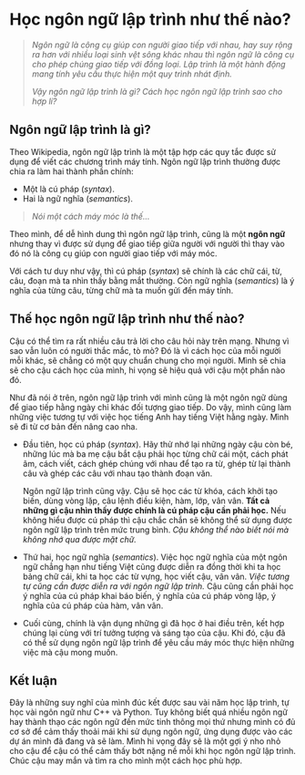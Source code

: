 
# Học ngôn ngữ lập trình như thế nào?

> *Ngôn ngữ là công cụ giúp con người giao tiếp với nhau, hay suy rộng ra hơn với nhiều loại sinh vệt sông khác nhau thì ngôn ngữ là công cụ cho phép chúng giao tiếp với đồng loại. Lập trình là một hành động mang tính yêu cầu thực hiện một quy trình nhát định.*
>
> *Vậy ngôn ngữ lập trình là gì? Cách học ngôn ngữ lập trình sao cho hợp lí?*

## Ngôn ngữ lập trình là gì?

Theo Wikipedia, ngôn ngữ lập trình là một tập hợp các quy tắc được sử dụng để viết các chương trình máy tính. Ngôn ngữ lập trình thường được chia ra làm hai thành phần chính:

- Một là cú pháp (*syntax*).
- Hai là ngữ nghĩa (*semantics*).

> *Nói một cách máy móc là thế...*

Theo mình, để dễ hình dung thì ngôn ngữ lập trình, cũng là một **ngôn ngữ** nhưng thay vì được sử dụng để giao tiếp giữa người với người thì thay vào đó nó là công cụ giúp con người giao tiếp với máy móc.

Với cách tư duy như vậy, thì cú pháp (*syntax*) sẽ chính là các chữ cái, từ, câu, đoạn mà ta nhìn thấy bằng mắt thường. Còn ngữ nghĩa (*semantics*) là ý nghĩa của từng câu, từng chữ mà ta muốn gửi đến máy tính.

## Thế học ngôn ngữ lập trình như thế nào?

Cậu có thể tìm ra rất nhiều câu trả lời cho câu hỏi này trên mạng. Nhưng vì sao vẫn luôn có người thắc mắc, tò mò? Đó là vì cách học của mỗi người mỗi khác, sẽ chẳng có một quy chuẩn chung cho mọi người. Mình sẽ chia sẽ cho cậu cách học của mình, hi vọng sẽ hiệu quả với cậu một phần nào đó.

Như đã nói ở trên, ngôn ngữ lập trình với mình cũng là một ngôn ngữ dùng để giao tiếp hằng ngày chỉ khác đối tượng giao tiếp. Do vậy, mình cũng làm những việc tương tự với việc học tiếng Anh hay tiếng Việt hằng ngày. Mình sẽ đi từ cơ bản đến nâng cao nha.

- Đầu tiên, học cú pháp (*syntax*). Hãy thử nhớ lại những ngày cậu còn bé, những lúc mà ba mẹ cậu bắt cậu phải học từng chữ cái một, cách phát âm, cách viết, cách ghép chúng với nhau để tạo ra từ, ghép từ lại thành câu và ghép các câu với nhau tạo thành đoạn văn.

    Ngôn ngữ lập trình cũng vậy. Cậu sẽ học các từ khóa, cách khởi tạo biến, dùng vòng lặp, câu lệnh điều kiện, hàm, lớp, vân vân. **Tất cả những gì cậu nhìn thấy được chính là cú pháp cậu cần phải học.** Nếu không hiểu được cú pháp thì cậu chắc chắn sẽ không thể sử dụng được ngôn ngữ lập trình trên mức trung bình. *Cậu không thể nào biết nói mà không nhớ qua được mặt chữ.* 

- Thứ hai, học ngữ nghĩa (*semantics*). Việc học ngữ nghĩa của một ngôn ngữ chẳng hạn như tiếng Việt cũng được diễn ra đồng thời khi ta học bảng chữ cái, khi ta học các từ vựng, học viết cậu, vân vân. *Việc tương tự cũng cần được diễn ra với ngôn ngữ lập trình.* Cậu cũng cần phải học ý nghĩa của cú pháp khai báo biến, ý nghĩa của cú pháp vòng lặp, ý nghĩa của cú pháp của hàm, vân vân.
- Cuối cùng, chính là vận dụng những gì đã học ở hai điều trên, kết hợp chúng lại cùng với trí tưởng tượng và sáng tạo của cậu. Khi đó, cậu đã có thể sử dụng ngôn ngữ lập trình để yêu cầu máy móc thực hiện những việc mà cậu mong muốn.

## Kết luận

Đây là những suy nghĩ của mình đúc kết được sau vài năm học lập trình, tự học vài ngôn ngữ như C++ và Python. Tuy không biết quá nhiều ngôn ngữ hay thành thạo các ngôn ngữ đến mức tinh thông mọi thứ nhưng mình có đủ cơ sở để cảm thấy thoải mái khi sử dụng ngôn ngữ, ứng dụng được vào các dự án mình đã đang và sẽ làm. Mình hi vọng đây sẽ là một gợi ý nho nhỏ cho cậu để cậu có thể cảm thấy bớt nặng nề mỗi khi học ngôn ngữ lập trình. Chúc cậu may mắn và tìm ra cho mình một cách học phù hợp.
